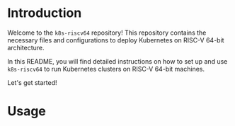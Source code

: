 # Introduction

Welcome to the `k8s-riscv64` repository! This repository contains the necessary files and configurations to deploy Kubernetes on RISC-V 64-bit architecture.

In this README, you will find detailed instructions on how to set up and use `k8s-riscv64` to run Kubernetes clusters on RISC-V 64-bit machines.

Let's get started!

# Usage
